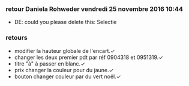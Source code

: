 ### retour Daniela Rohweder vendredi 25 novembre 2016 10:44 
- DE: could you please delete this: Selectie

### retours 
- modifier la hauteur globale de l'encart.✓
- changer les deux premier pdt par réf 0904318 et 0951319.✓
- titre "à" à passer en blanc.✓
- prix changer la couleur pour du jaune.✓
- bouton changer couleur par du vert noël.✓